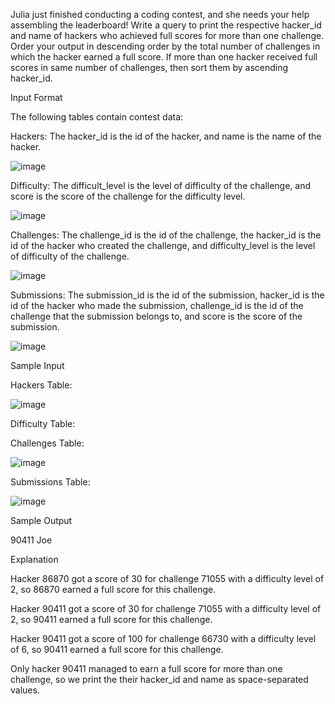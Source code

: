 Julia just finished conducting a coding contest, and she needs your help assembling the leaderboard! Write a query to print the respective hacker_id and name of hackers who achieved full scores for more than one challenge. Order your output in descending order by the total number of challenges in which the hacker earned a full score. If more than one hacker received full scores in same number of challenges, then sort them by ascending hacker_id.

Input Format

The following tables contain contest data:

Hackers: The hacker_id is the id of the hacker, and name is the name of the hacker.

![image](https://user-images.githubusercontent.com/38153316/158945238-c4701e65-54ad-4ba3-8a10-7a60c81be698.jpg)

Difficulty: The difficult_level is the level of difficulty of the challenge, and score is the score of the challenge for the difficulty level.

![image](https://user-images.githubusercontent.com/38153316/158945078-a747222a-e38a-4657-9975-2fc4bbd5be23.jpg)

Challenges: The challenge_id is the id of the challenge, the hacker_id is the id of the hacker who created the challenge, and difficulty_level is the level of difficulty of the challenge.

![image](https://user-images.githubusercontent.com/38153316/158945065-371ad598-19e8-4a39-ad66-ea6a33b2cd98.jpg)

Submissions: The submission_id is the id of the submission, hacker_id is the id of the hacker who made the submission, challenge_id is the id of the challenge that the submission belongs to, and score is the score of the submission.

![image](https://user-images.githubusercontent.com/38153316/158945108-8619de3c-762e-4921-a567-5aa7bc720e51.png)

Sample Input

Hackers Table:

![image](https://user-images.githubusercontent.com/38153316/158945129-2abe89b7-288e-497d-96da-fab20211ec75.png)

Difficulty Table:


Challenges Table:

![image](https://user-images.githubusercontent.com/38153316/158945143-f44b2425-04dc-4517-8950-8c7291a77445.png)

Submissions Table:

![image](https://user-images.githubusercontent.com/38153316/158945191-2542ef6a-d03d-44f4-9522-ffc266a957c1.png)

Sample Output

90411 Joe  

Explanation  

Hacker 86870 got a score of 30 for challenge 71055 with a difficulty level of 2, so 86870 earned a full score for this challenge.

Hacker 90411 got a score of 30 for challenge 71055 with a difficulty level of 2, so 90411 earned a full score for this challenge.

Hacker 90411 got a score of 100 for challenge 66730 with a difficulty level of 6, so 90411 earned a full score for this challenge.

Only hacker 90411 managed to earn a full score for more than one challenge, so we print the their hacker_id and name as  space-separated values.

